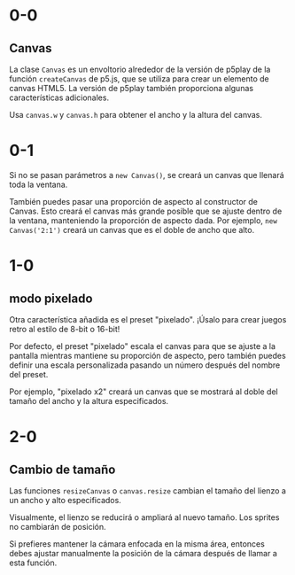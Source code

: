 # 0-0

## Canvas

La clase `Canvas` es un envoltorio alrededor de la versión de p5play de la función `createCanvas` de p5.js, que se utiliza para crear un elemento de canvas HTML5. La versión de p5play también proporciona algunas características adicionales.

Usa `canvas.w` y `canvas.h` para obtener el ancho y la altura del canvas.

# 0-1

Si no se pasan parámetros a `new Canvas()`, se creará un canvas que llenará toda la ventana.

También puedes pasar una proporción de aspecto al constructor de Canvas. Esto creará el canvas más grande posible que se ajuste dentro de la ventana, manteniendo la proporción de aspecto dada. Por ejemplo, `new Canvas('2:1')` creará un canvas que es el doble de ancho que alto.

# 1-0

## modo pixelado

Otra característica añadida es el preset "pixelado". ¡Úsalo para crear juegos retro al estilo de 8-bit o 16-bit!

Por defecto, el preset "pixelado" escala el canvas para que se ajuste a la pantalla mientras mantiene su proporción de aspecto, pero también puedes definir una escala personalizada pasando un número después del nombre del preset.

Por ejemplo, "pixelado x2" creará un canvas que se mostrará al doble del tamaño del ancho y la altura especificados.

# 2-0

## Cambio de tamaño

Las funciones `resizeCanvas` o `canvas.resize` cambian el tamaño del lienzo a un ancho y alto especificados.

Visualmente, el lienzo se reducirá o ampliará al nuevo tamaño. Los sprites no cambiarán de posición.

Si prefieres mantener la cámara enfocada en la misma área, entonces debes ajustar manualmente la posición de la cámara después de llamar a esta función.
